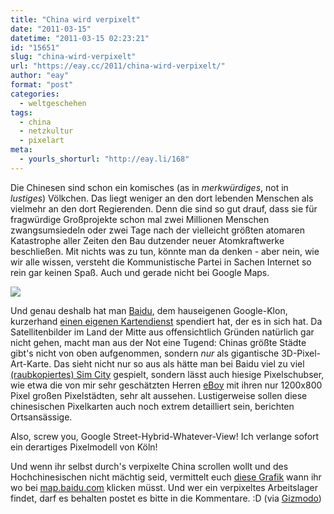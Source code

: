 ```yaml
---
title: "China wird verpixelt"
date: "2011-03-15"
datetime: "2011-03-15 02:23:21"
id: "15651"
slug: "china-wird-verpixelt"
url: "https://eay.cc/2011/china-wird-verpixelt/"
author: "eay"
format: "post"
categories:
  - weltgeschehen
tags:
  - china
  - netzkultur
  - pixelart
meta:
  - yourls_shorturl: "http://eay.li/168"
---
```


Die Chinesen sind schon ein komisches (as in _merkwürdiges_, not in _lustiges_) Völkchen. Das liegt weniger an den dort lebenden Menschen als vielmehr an den dort Regierenden. Denn die sind so gut drauf, dass sie für fragwürdige Großprojekte schon mal zwei Millionen Menschen zwangsumsiedeln oder zwei Tage nach der vielleicht größten atomaren Katastrophe aller Zeiten den Bau dutzender neuer Atomkraftwerke beschließen. Mit nichts was zu tun, könnte man da denken - aber nein, wie wir alle wissen, versteht die Kommunistische Partei in Sachen Internet so rein gar keinen Spaß. Auch und gerade nicht bei Google Maps.

![](https://eay.cc/uploads/2011/baidumaps.jpg)

Und genau deshalb hat man [Baidu](http://baidu.com/), dem hauseigenen Google-Klon, kurzerhand [einen eigenen Kartendienst](http://map.baidu.com/) spendiert hat, der es in sich hat. Da Satellitenbilder im Land der Mitte aus offensichtlich Gründen natürlich gar nicht gehen, macht man aus der Not eine Tugend: Chinas größte Städte gibt's nicht von oben aufgenommen, sondern _nur_ als gigantische 3D-Pixel-Art-Karte. Das sieht nicht nur so aus als hätte man bei Baidu viel zu viel [(raubkopiertes) Sim City](http://www.abandonia.com/en/games/82/SimCity+2000.html) gespielt, sondern lässt auch hiesige Pixelschubser, wie etwa die von mir sehr geschätzten Herren [eBoy](http://hello.eboy.com/) mit ihren nur 1200x800 Pixel großen Pixelstädten, sehr alt aussehen. Lustigerweise sollen diese chinesischen Pixelkarten auch noch extrem detailliert sein, berichten Ortsansässige.

Also, screw you, Google Street-Hybrid-Whatever-View! Ich verlange sofort ein derartiges Pixelmodell von Köln!

Und wenn ihr selbst durch's verpixelte China scrollen wollt und des Hochchinesischen nicht mächtig seid, vermittelt euch [diese Grafik](http://cache.gawker.com/assets/images/gizmodo/2011/03/instructions.jpg) wann ihr wo bei [map.baidu.com](http://map.baidu.com/) klicken müsst. Und wer ein verpixeltes Arbeitslager findet, darf es behalten postet es bitte in die Kommentare. :D (via [Gizmodo](http://us.gizmodo.com/#!5773531/china-just-won-simcity-with-censorship+bypassing-3d-baidu-maps))

